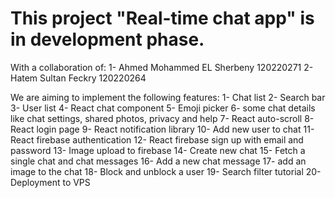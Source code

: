 # This project "Real-time chat app" is in development phase.

With a collaboration of:
1- Ahmed Mohammed EL Sherbeny 		120220271
2- Hatem Sultan Feckry  		120220264

We are aiming to implement the following features:
1- Chat list
2- Search bar
3- User list
4- React chat component
5- Emoji picker
6- some chat details like chat settings, shared photos, privacy and help
7- React auto-scroll
8- React login page
9- React notification library
10- Add new user to chat
11- React firebase authentication
12- React firebase sign up with email and password
13- Image upload to firebase
14- Create new chat
15- Fetch a single chat and chat messages
16- Add a new chat message
17- add an image to the chat
18- Block and unblock a user
19- Search filter tutorial
20- Deployment to VPS